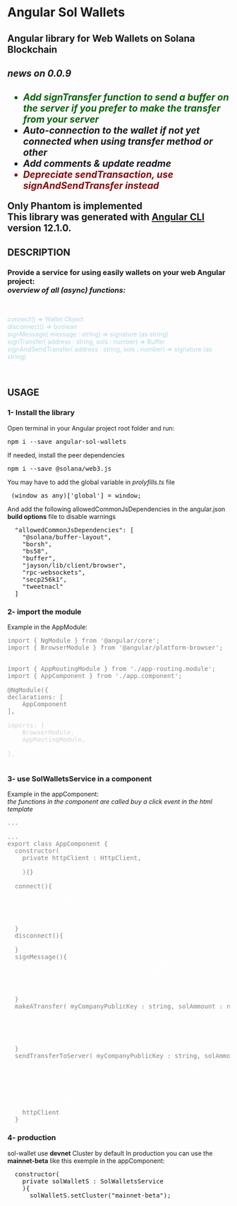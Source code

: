 # Angular Sol Wallets
## Angular library for Web Wallets on Solana Blockchain

<em>
<h2> news on 0.0.9<h2>

  <ul>
    <li  style="color:darkgreen">Add signTransfer function to send a buffer on the server if you prefer to make the transfer from your server</li>
    <li>Auto-connection to the wallet if not yet connected when using transfer method or other</li>
    <li>Add comments & update readme </li>
    <li style="color:darkred">Depreciate <em>sendTransaction</em>, use <em>signAndSendTransfer</em> instead</li>
  </ul>

</em>

<p>
<strong>Only Phantom is implemented</strong> 
<br>
This library was generated with <a href= "https://github.com/angular/angular-cli">Angular CLI</a> version 12.1.0.
</p>

## DESCRIPTION
<h3>
Provide a service for using easily wallets on your web Angular project:
<br><em>overview of all (async) functions:</em>
<br>
</h3>
<br>
<p>
<span style="color:lightBlue"> 
connect() => Wallet Object
<br>
disconnect() => boolean
<br>
signMessage( message : string) => signature (as string)
<br>
signTransfer( address : string, sols : number) => Buffer
<br>
signAndSendTransfer( address : string, sols : number) => signature (as string)
</span>
</p>
<br>
<h2>
USAGE
</h2>

### 1- Install the library
<p>
Open terminal in your Angular project root folder and run: 
<br>
</p>

<pre>npm i --save angular-sol-wallets</pre>

<p>
If needed, install the peer dependencies

<pre>npm i --save @solana/web3.js</pre>

You may have to add the global variable in *prolyfills.ts* file 

<pre>
 (window as any)['global'] = window;
</pre>

And add the following allowedCommonJsDependencies in the angular.json **build options** file to disable warnings

<pre>
  "allowedCommonJsDependencies": [
    "@solana/buffer-layout",
    "borsh",
    "bs58",
    "buffer",
    "jayson/lib/client/browser",
    "rpc-websockets",
    "secp256k1",
    "tweetnacl"
  ]
</pre>

### 2- import the module
<p>
Example in the AppModule:
<br>
</p>

<pre style="color : gray">
import { NgModule } from '@angular/core';
import { BrowserModule } from '@angular/platform-browser';
<strong style="color : white">import { SolWalletsModule } from 'angular-sol-wallets';</strong>

import { AppRoutingModule } from './app-routing.module';
import { AppComponent } from './app.component';

@NgModule({
declarations: [
    AppComponent
],
<span style="color:lightgray">
imports: [
    BrowserModule,
    AppRoutingModule,
    <strong style="color : white">SolWalletsModule</strong>
],
</span>
</pre>

### 3- use **SolWalletsService** in a component

Example in the appComponent:
<br>*the functions in the component are called buy a click event in the html template*

<pre style="color : gray" >...
<span style="color:white">import { SolWalletsService, Wallet } from "angular-sol-wallets" ;</span>
...
export class AppComponent {
  constructor(
    private httpClient : HttpClient,
    <span style="color:white">private solWalletS : SolWalletsService</span>
    ){}

  connect(){
    <span style="color:white">this.solWalletS.connect().then( wallet => {
      console.log("Wallet connected successfully with this address:", wallet.publicKey);
    }).catch(err => {
      console.log("Error connecting wallet", err );
    })</span>
  }
  disconnect(){
    <span style="color:white">this.solWalletS.disconnect();</span>
  }
  signMessage(){
     <span style="color:white">this.solWalletS.signMessage("HELLO WORLD!").then( signature => {
      console.log('Message signed:', signature);
    }).catch( err => {
      console.log('err transaction', err );
    })</span>
  }
  makeATransfer( myCompanyPublicKey : string, solAmmount : number){
    <span style="color:white">this.solWalletS.signAndSendTransfer(myCompanyPublicKey, solAmmount ).then( signature => {
      console.log('Transfer successfully opered:', signature);
    }).catch( err => {
      console.log('Error transaction', err );
    });</span>
  }
  sendTransferToServer( myCompanyPublicKey : string, solAmmount : number){
    <span style="color:white">this.solWalletS.signTransfer(myCompanyPublicKey, solAmmount ).then( buffer => {
        this.httpClient.post('https://myserver.io/myAPI/makeTransfer', { transferRow : buffer }).subscribe( res => {
          console.log('Transfer successfully opered:', res.signature);
        });
    }).catch( err => {
      console.log('Error transaction', err );
    });</span>
    httpClient
  }
</pre>



### 4- production
sol-wallet use **devnet** Cluster by default
In production you can use the **mainnet-beta** like this exemple in the appComponent:
<pre>
  constructor(
    private solWalletS : SolWalletsService
    ){
      solWalletS.setCluster("mainnet-beta");
</pre>

